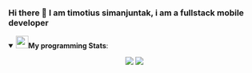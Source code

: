 ### Hi there 👋 I am timotius simanjuntak, i am a fullstack mobile developer

<details open>
<summary><img src = "https://avatars3.githubusercontent.com/u/30313199?s=460&u=cc342096103052d2412e03e47a6472ce015f2ff5&v=4" height="25" width="25"><b>My programming Stats</b>:</summary>
<p align = "center">
  <img src = "https://github-readme-stats.vercel.app/api?username=timotismjntk&show_icons=true&theme=nightowl">
  <img src = "https://github-readme-stats.vercel.app/api/top-langs/?username=timotismjntk&layout=compact&theme=nightowl&hide=css">
</p>
</details>
